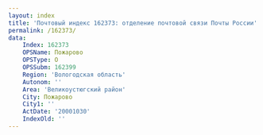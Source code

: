 ```yaml
---
layout: index
title: 'Почтовый индекс 162373: отделение почтовой связи Почты России'
permalink: /162373/
data:
    Index: 162373
    OPSName: Пожарово
    OPSType: О
    OPSSubm: 162399
    Region: 'Вологодская область'
    Autonom: ''
    Area: 'Великоустюгский район'
    City: Пожарово
    City1: ''
    ActDate: '20001030'
    IndexOld: ''
---
```

